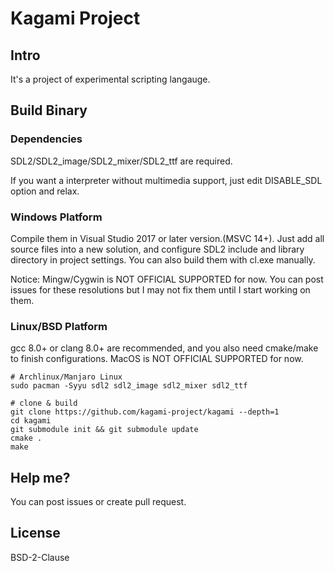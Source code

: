 # Kagami Project

## Intro
It's a project of experimental scripting langauge. 

## Build Binary
### Dependencies
SDL2/SDL2_image/SDL2_mixer/SDL2_ttf are required.

If you want a interpreter without multimedia support, just edit DISABLE_SDL option and relax.

### Windows Platform
Compile them in Visual Studio 2017 or later version.(MSVC 14+).
Just add all source files into a new solution, and configure SDL2 include and library directory in project settings.
You can also build them with cl.exe manually.

Notice: Mingw/Cygwin is NOT OFFICIAL SUPPORTED for now. You can post issues for these resolutions but I may not fix 
them until I start working on them.

### Linux/BSD Platform
gcc 8.0+ or clang 8.0+ are recommended, and you also need cmake/make to finish configurations.
MacOS is NOT OFFICIAL SUPPORTED for now.

```
# Archlinux/Manjaro Linux
sudo pacman -Syyu sdl2 sdl2_image sdl2_mixer sdl2_ttf

# clone & build
git clone https://github.com/kagami-project/kagami --depth=1
cd kagami
git submodule init && git submodule update
cmake .
make
```
## Help me?
You can post issues or create pull request.

## License
BSD-2-Clause
